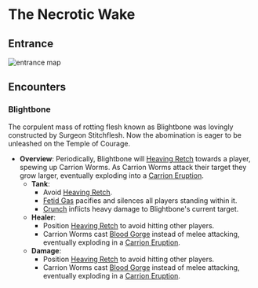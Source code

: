 # The Necrotic Wake

## Entrance

![entrance map](https://wow.zamimg.com/images/wow/maps/beta/original/10534.jpg?36216)

## Encounters

### Blightbone
The corpulent mass of rotting flesh known as Blightbone was lovingly constructed by Surgeon Stitchflesh.
Now the abomination is eager to be unleashed on the Temple of Courage.

- **Overview**: Periodically, Blightbone will [Heaving Retch](#) towards a player, spewing up Carrion Worms.
As Carrion Worms attack their target they grow larger, eventually exploding into a [Carrion Eruption](#).
  - **Tank**:
    - Avoid [Heaving Retch](#).
    - [Fetid Gas](#) pacifies and silences all players standing within it.
    - [Crunch](#) inflicts heavy damage to Blightbone's current target.
  - **Healer**:
    - Position [Heaving Retch](#) to avoid hitting other players.
    - Carrion Worms cast [Blood Gorge](#) instead of melee attacking, eventually exploding in a [Carrion Eruption](#).
  - **Damage**:
    - Position [Heaving Retch](#) to avoid hitting other players.
    - Carrion Worms cast [Blood Gorge](#) instead of melee attacking, eventually exploding in a [Carrion Eruption](#).

